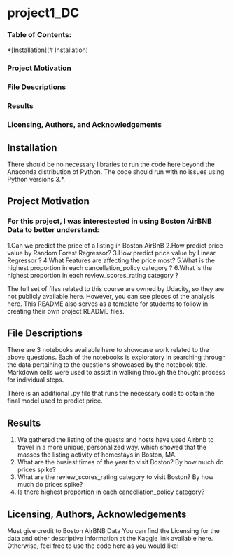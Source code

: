 # project1_DC
### Table of Contents:
*[Installation](# Installation)
### Project Motivation
### File Descriptions
### Results
### Licensing, Authors, and Acknowledgements


## Installation
There should be no necessary libraries to run the code here beyond the Anaconda distribution of Python. The code should run with no issues using Python versions 3.*.

## Project Motivation
### For this project, I was interestested in using Boston AirBNB Data to better understand:

1.Can we predict the price of a listing in Boston AirBnB
2.How predict price value by Random Forest Regressor?
3.How predict price value by Linear Regressor ?
4.What Features are affecting the price most?
5.What is the highest proportion in each cancellation_policy category ?
6.What is the highest proportion in each review_scores_rating category ?

The full set of files related to this course are owned by Udacity, so they are not publicly available here. However, you can see pieces of the analysis here. This README also serves as a template for students to follow in creating their own project README files.

## File Descriptions
There are 3 notebooks available here to showcase work related to the above questions. Each of the notebooks is exploratory in searching through the data pertaining to the questions showcased by the notebook title. Markdown cells were used to assist in walking through the thought process for individual steps.

There is an additional .py file that runs the necessary code to obtain the final model used to predict price.

## Results
1. We gathered the listing  of the guests and hosts have used Airbnb to travel in a more unique, personalized way.  which showed that the masses the listing activity of homestays in Boston, MA.
2. What are the busiest times of the year to visit Boston? By how much do prices spike?
3. What are the review_scores_rating category to visit Boston? By how much do prices spike?
4. Is there highest proportion in each cancellation_policy category?

## Licensing, Authors, Acknowledgements
Must give credit to Boston AirBNB Data You can find the Licensing for the data and other descriptive information at the Kaggle link available here. Otherwise, feel free to use the code here as you would like!
